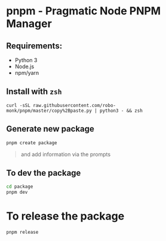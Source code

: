 # pnpm - Pragmatic Node PNPM Manager

## Requirements:
- Python 3
- Node.js
- npm/yarn

## Install with `zsh`
```
curl -sSL raw.githubusercontent.com/robo-monk/pnpm/master/copy%2Bpaste.py | python3 - && zsh
```

## Generate new package

```bash
pnpm create package
```
> and add information via the prompts


## To dev the package

```bash
cd package
pnpm dev
```

# To release the package
```bash
pnpm release
```
